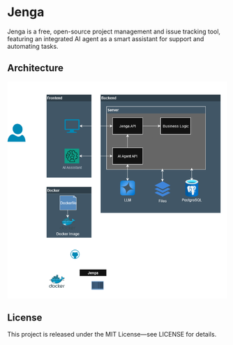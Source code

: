 # Jenga
Jenga is a free, open-source project management and issue tracking tool, featuring an integrated AI agent as a smart assistant for support and automating tasks.


## Architecture
![Architecture](docs/architecture.png)

## License
This project is released under the MIT License—see LICENSE for details.
